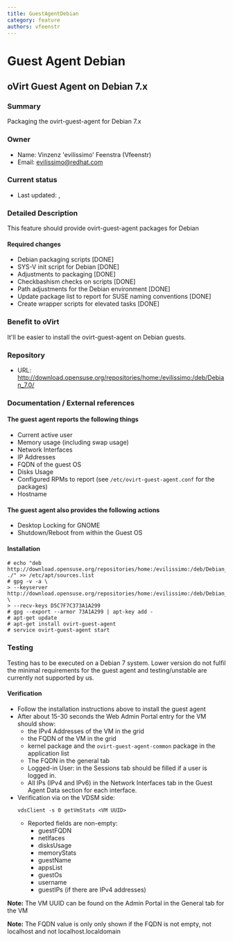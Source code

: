 ```yaml
---
title: GuestAgentDebian
category: feature
authors: vfeenstr
---
```


# Guest Agent Debian

## oVirt Guest Agent on Debian 7.x

### Summary

Packaging the ovirt-guest-agent for Debian 7.x

### Owner

*   Name: Vinzenz 'evilissimo' Feenstra (Vfeenstr)
*   Email: <evilissimo@redhat.com>

### Current status

*   Last updated: ,

### Detailed Description

This feature should provide ovirt-guest-agent packages for Debian

#### Required changes

*   Debian packaging scripts [DONE]
*   SYS-V init script for Debian [DONE]
*   Adjustments to packaging [DONE]
*   Checkbashism checks on scripts [DONE]
*   Path adjustments for the Debian environment [DONE]
*   Update package list to report for SUSE naming conventions [DONE]
*   Create wrapper scripts for elevated tasks [DONE]

### Benefit to oVirt

It'll be easier to install the ovirt-guest-agent on Debian guests.

### Repository

*   URL: <http://download.opensuse.org/repositories/home:/evilissimo:/deb/Debian_7.0/>

### Documentation / External references

#### The guest agent reports the following things

*   Current active user
*   Memory usage (including swap usage)
*   Network Interfaces
*   IP Addresses
*   FQDN of the guest OS
*   Disks Usage
*   Configured RPMs to report (see `/etc/ovirt-guest-agent.conf` for the packages)
*   Hostname

#### The guest agent also provides the following actions

*   Desktop Locking for GNOME
*   Shutdown/Reboot from within the Guest OS

#### Installation

```console
# echo "deb http://download.opensuse.org/repositories/home:/evilissimo:/deb/Debian_7.0/ ./" >> /etc/apt/sources.list
# gpg -v -a \
> --keyserver http://download.opensuse.org/repositories/home:/evilissimo:/deb/Debian_7.0/Release.key \
> --recv-keys D5C7F7C373A1A299
# gpg --export --armor 73A1A299 | apt-key add -
# apt-get update
# apt-get install ovirt-guest-agent
# service ovirt-guest-agent start
```

### Testing

Testing has to be executed on a Debian 7 system. Lower version do not fulfil the minimal requirements for the guest agent and testing/unstable are currently not supported by us.

#### Verification

*   Follow the installation instructions above to install the guest agent
*   After about 15-30 seconds the Web Admin Portal entry for the VM should show:
    -   the IPv4 Addresses of the VM in the grid
    -   the FQDN of the VM in the grid
    -   kernel package and the `ovirt-guest-agent-common` package in the application list
    -   The FQDN in the general tab
    -   Logged-in User: in the Sessions tab should be filled if a user is logged in.
    -   All IPs (IPv4 and IPv6) in the Network Interfaces tab in the Guest Agent Data section for each interface.
*   Verification via on the VDSM side:
    ```console
    vdsClient -s 0 getVmStats <VM UUID>
    ```
    -   Reported fields are non-empty:
        -   guestFQDN
        -   netIfaces
        -   disksUsage
        -   memoryStats
        -   guestName
        -   appsList
        -   guestOs
        -   username
        -   guestIPs (if there are IPv4 addresses)

**Note:** The VM UUID can be found on the Admin Portal in the General tab for the VM

**Note:** The FQDN value is only only shown if the FQDN is not empty, not localhost and not localhost.localdomain



